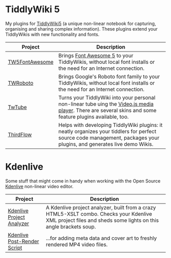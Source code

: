 # TiddlyWiki 5

My plugins for [TiddlyWiki5](https://www.tiddlywiki.com) (a unique non-linear
notebook for capturing, organising and sharing complex information). These
plugins extend your TiddlyWikis with new functionality and fonts.

| Project | Description |
| ------- | ----------- |
| [TW5FontAwesome](http://thediveo.github.io/TW5FontAwesome) | Brings [Font Awesome 5](https://fontawesome.com) to your TiddlyWikis, without local font installs or the need for an Internet connection. |
| [TWRoboto](http://thediveo.github.io/TWRoboto) | Brings Google's Roboto font family to your TiddlyWikis, without local font installs or the need for an Internet connection. |
| [TwTube](http://thediveo.github.io/TwTube) | Turns your TiddlyWiki into your personal non-linear tube uing the [Video.js media player](https://videojs.com/). There are several skins and some feature plugins available, too. |
| [ThirdFlow](http://thediveo.github.io/ThirdFlow) | Helps with developing TiddlyWiki plugins: it neatly organizes your tiddlers for perfect source code management, packages your plugins, and generates live demo Wikis. |


# Kdenlive

Some stuff that might come in handy when working with the Open Source
[Kdenlive](https://kdenlive.org/) non-linear video editor.

| Project | Description |
| ------- | ----------- |
| [Kdenlive Project Analyzer](http://thediveo.github.io/kdenlive-project-analyzer) | A Kdenlive project analyzer, built from a crazy HTML5-XSLT combo. Checks your Kdenlive XML project files and sheds some lights on this angle brackets soup. |
| [Kdenlive Post-Render Script](https://github.com/TheDiveO/kdenlive-post-render-script) | ...for adding meta data and cover art to freshly rendered MP4 video files. |
